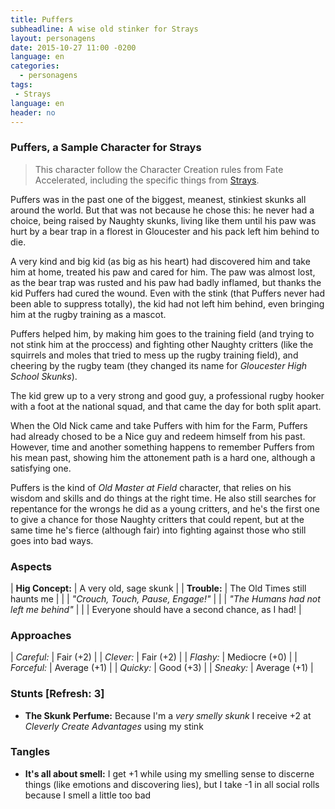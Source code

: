 ```yaml
---
title: Puffers
subheadline: A wise old stinker for Strays
layout: personagens
date: 2015-10-27 11:00 -0200
language: en
categories:
  - personagens
tags:
 - Strays
language: en
header: no
---
```


### Puffers, a Sample Character for Strays

>  This  character  follow  the  Character Creation  rules  from  Fate
>  Accelerated, including the specific things from [Strays][1].

Puffers was in the past one  of the biggest, meanest, stinkiest skunks
all around the world. But that was not because he chose this: he never
had a choice,  being raised by Naughty skunks, living  like them until
his paw was hurt by a bear trap in a florest in Gloucester and his
pack left him behind  to die.  

A very kind and  big kid (as big as his heart)  had discovered him and
take him  at home,  treated his paw  and cared for  him.  The  paw was
almost  lost, as  the  bear trap  was  rusted and  his  paw had  badly
inflamed, but thanks  the kid Puffers had cured the  wound.  Even with
the stink (that Puffers never had  been able to suppress totally), the
kid had not  left him behind, even bringing him  at the rugby training
as a mascot.

Puffers helped  him, by  making him  goes to  the training  field (and
trying to  not stink him at  the proccess) and fighting  other Naughty
critters (like the squirrels and moles that tried to mess up the rugby
training field), and cheering by the rugby team (they changed its name
for _Gloucester High School Skunks_).

The kid grew  up to a very  strong and good guy,  a professional rugby
hooker with a  foot at the national  squad, and that came  the day for
both split apart.

When the Old Nick came and take Puffers with him for the Farm, Puffers
had  already chosed  to be  a  Nice guy  and redeem  himself from  his
past. However, time and another  something happens to remember Puffers
from his  mean past, showing  him the attonement  path is a  hard one,
although a satisfying one.

Puffers is the kind of _Old Master at Field_ character, that relies on
his wisdom and skills  and do things at the right  time. He also still
searches for repentance for the wrongs he did as a young critters, and
he's the  first one to give  a chance for those  Naughty critters that
could repent,  but at the same  time he's fierce (although  fair) into
fighting against those who still goes into bad ways.

### Aspects

| **Hig Concept:** | A very old, sage skunk                          |
| **Trouble:**     | The Old Times still haunts me                   |
|                  | _"Crouch, Touch, Pause, Engage!"_               |
|                  | *"The Humans had not left me behind"*           |
|                  | Everyone should have a second chance, as I had! |

### Approaches

| _Careful:_  | Fair (+2)     |
| _Clever:_   | Fair (+2)     |
| _Flashy:_   | Mediocre (+0) |
| _Forceful:_ | Average (+1)  |
| _Quicky:_   | Good (+3)     |
| _Sneaky:_   | Average (+1)  | 

### Stunts  [Refresh: 3]

+ **The Skunk  Perfume:** Because I'm a _very smelly  skunk_ I receive
  +2 at _Cleverly Create Advantages_ using my stink

### Tangles

+ **It's all about smell:** I get  +1 while using my smelling sense to
  discerne things (like emotions and  discovering lies), but I take -1
  in all social rolls because I smell a little too bad

[1]: http://www.drivethrurpg.com/product/169261/Strays
